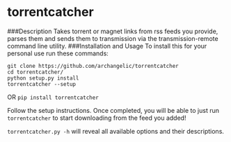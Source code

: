 torrentcatcher
===========
###Description
Takes torrent or magnet links from rss feeds you provide, parses them and sends them to transmission via the transmission-remote command line utility.
###Installation and Usage
To install this for your personal use run these commands:
```
git clone https://github.com/archangelic/torrentcatcher
cd torrentcatcher/
python setup.py install
torrentcatcher --setup
```
OR
`pip install torrentcatcher`

Follow the setup instructions. Once completed, you will be able to just run `torrentcatcher` to start downloading from the feed you added!

`torrentcatcher.py -h` will reveal all available options and their descriptions.
